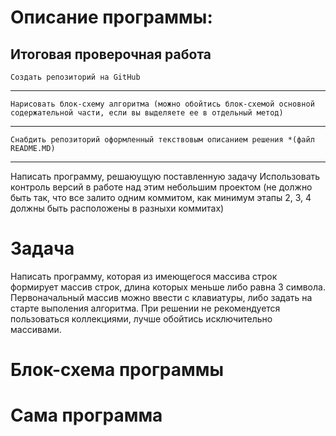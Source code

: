 # Описание программы:
## Итоговая проверочная работа

`Создать репозиторий на GitHub`
___
`Нарисовать блок-схему алгоритма (можно обойтись блок-схемой основной содержательной части, если вы выделяете ее в отдельный метод)`
___
`Снабдить репозиторий оформленный текствовым описанием решения *(файл README.MD)`
___
Написать программу, решаюущую поставленную задачу
Использовать контроль версий в работе над этим небольшим проектом (не должно быть так, что все залито одним коммитом, как минимум этапы 2, 3, 4 должны быть расположены в разныхи коммитах)
# Задача
Написать программу, которая из имеющегося массива строк формирует массив строк, длина которых меньше либо равна 3 символа. Первоначальный массив можно ввести с клавиатуры, либо задать на старте выполения алгоритма. При решении не рекомендуется пользоваться коллекциями, лучше обойтись исключительно массивами.

# Блок-схема программы


# Сама программа